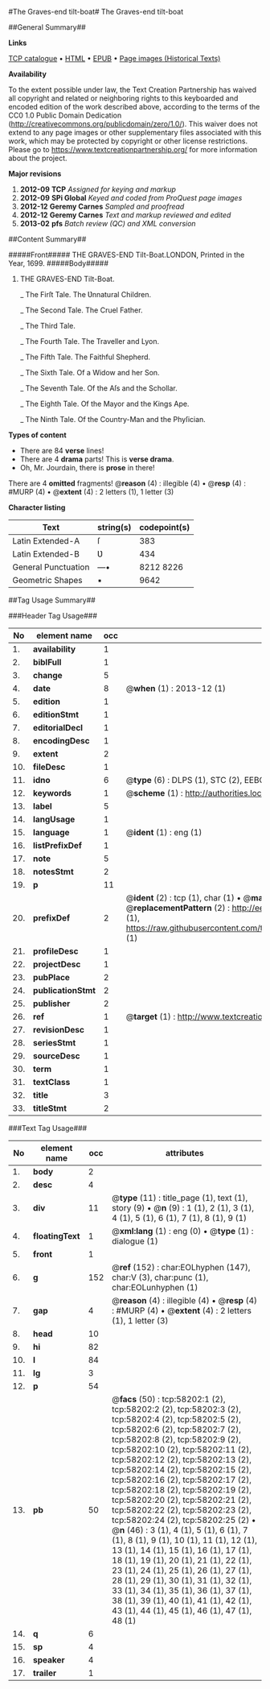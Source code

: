 #The Graves-end tilt-boat#
The Graves-end tilt-boat

##General Summary##

**Links**

[TCP catalogue](http://www.ota.ox.ac.uk/tcp/)  • 
[HTML](http://tei.it.ox.ac.uk/tcp/Texts-HTML/free/A41/A41837.html)  • 
[EPUB](http://tei.it.ox.ac.uk/tcp/Texts-EPUB/free/A41/A41837.epub) • 
[Page images (Historical Texts)](https://historicaltexts.jisc.ac.uk/eebo-12269989e)

**Availability**

To the extent possible under law, the Text Creation Partnership has waived all copyright and related or neighboring rights to this keyboarded and encoded edition of the work described above, according to the terms of the CC0 1.0 Public Domain Dedication (http://creativecommons.org/publicdomain/zero/1.0/). This waiver does not extend to any page images or other supplementary files associated with this work, which may be protected by copyright or other license restrictions. Please go to https://www.textcreationpartnership.org/ for more information about the project.

**Major revisions**

1. __2012-09__ __TCP__ *Assigned for keying and markup*
1. __2012-09__ __SPi Global__ *Keyed and coded from ProQuest page images*
1. __2012-12__ __Geremy Carnes__ *Sampled and proofread*
1. __2012-12__ __Geremy Carnes__ *Text and markup reviewed and edited*
1. __2013-02__ __pfs__ *Batch review (QC) and XML conversion*

##Content Summary##

#####Front#####
THE GRAVES-END Tilt-Boat.LONDON, Printed in the Year, 1699.
#####Body#####

1. THE GRAVES-END Tilt-Boat.

    _ The Firſt Tale. The Ʋnnatural Children.

    _ The Second Tale. The Cruel Father.

    _ The Third Tale.

    _ The Fourth Tale. The Traveller and Lyon.

    _ The Fifth Tale. The Faithful Shepherd.

    _ The Sixth Tale. Of a Widow and her Son.

    _ The Seventh Tale. Of the Aſs and the Schollar.

    _ The Eighth Tale. Of the Mayor and the Kings Ape.

    _ The Ninth Tale. Of the Country-Man and the Phyſician.

**Types of content**

  * There are 84 **verse** lines!
  * There are 4 **drama** parts! This is **verse drama**.
  * Oh, Mr. Jourdain, there is **prose** in there!

There are 4 **omitted** fragments! 
 @__reason__ (4) : illegible (4)  •  @__resp__ (4) : #MURP (4)  •  @__extent__ (4) : 2 letters (1), 1 letter (3)

**Character listing**


|Text|string(s)|codepoint(s)|
|---|---|---|
|Latin Extended-A|ſ|383|
|Latin Extended-B|Ʋ|434|
|General Punctuation|—•|8212 8226|
|Geometric Shapes|▪|9642|

##Tag Usage Summary##

###Header Tag Usage###

|No|element name|occ|attributes|
|---|---|---|---|
|1.|__availability__|1||
|2.|__biblFull__|1||
|3.|__change__|5||
|4.|__date__|8| @__when__ (1) : 2013-12 (1)|
|5.|__edition__|1||
|6.|__editionStmt__|1||
|7.|__editorialDecl__|1||
|8.|__encodingDesc__|1||
|9.|__extent__|2||
|10.|__fileDesc__|1||
|11.|__idno__|6| @__type__ (6) : DLPS (1), STC (2), EEBO-CITATION (1), OCLC (1), VID (1)|
|12.|__keywords__|1| @__scheme__ (1) : http://authorities.loc.gov/ (1)|
|13.|__label__|5||
|14.|__langUsage__|1||
|15.|__language__|1| @__ident__ (1) : eng (1)|
|16.|__listPrefixDef__|1||
|17.|__note__|5||
|18.|__notesStmt__|2||
|19.|__p__|11||
|20.|__prefixDef__|2| @__ident__ (2) : tcp (1), char (1)  •  @__matchPattern__ (2) : ([0-9\-]+):([0-9IVX]+) (1), (.+) (1)  •  @__replacementPattern__ (2) : http://eebo.chadwyck.com/downloadtiff?vid=$1&page=$2 (1), https://raw.githubusercontent.com/textcreationpartnership/Texts/master/tcpchars.xml#$1 (1)|
|21.|__profileDesc__|1||
|22.|__projectDesc__|1||
|23.|__pubPlace__|2||
|24.|__publicationStmt__|2||
|25.|__publisher__|2||
|26.|__ref__|1| @__target__ (1) : http://www.textcreationpartnership.org/docs/. (1)|
|27.|__revisionDesc__|1||
|28.|__seriesStmt__|1||
|29.|__sourceDesc__|1||
|30.|__term__|1||
|31.|__textClass__|1||
|32.|__title__|3||
|33.|__titleStmt__|2||


###Text Tag Usage###

|No|element name|occ|attributes|
|---|---|---|---|
|1.|__body__|2||
|2.|__desc__|4||
|3.|__div__|11| @__type__ (11) : title_page (1), text (1), story (9)  •  @__n__ (9) : 1 (1), 2 (1), 3 (1), 4 (1), 5 (1), 6 (1), 7 (1), 8 (1), 9 (1)|
|4.|__floatingText__|1| @__xml:lang__ (1) : eng (0)  •  @__type__ (1) : dialogue (1)|
|5.|__front__|1||
|6.|__g__|152| @__ref__ (152) : char:EOLhyphen (147), char:V (3), char:punc (1), char:EOLunhyphen (1)|
|7.|__gap__|4| @__reason__ (4) : illegible (4)  •  @__resp__ (4) : #MURP (4)  •  @__extent__ (4) : 2 letters (1), 1 letter (3)|
|8.|__head__|10||
|9.|__hi__|82||
|10.|__l__|84||
|11.|__lg__|3||
|12.|__p__|54||
|13.|__pb__|50| @__facs__ (50) : tcp:58202:1 (2), tcp:58202:2 (2), tcp:58202:3 (2), tcp:58202:4 (2), tcp:58202:5 (2), tcp:58202:6 (2), tcp:58202:7 (2), tcp:58202:8 (2), tcp:58202:9 (2), tcp:58202:10 (2), tcp:58202:11 (2), tcp:58202:12 (2), tcp:58202:13 (2), tcp:58202:14 (2), tcp:58202:15 (2), tcp:58202:16 (2), tcp:58202:17 (2), tcp:58202:18 (2), tcp:58202:19 (2), tcp:58202:20 (2), tcp:58202:21 (2), tcp:58202:22 (2), tcp:58202:23 (2), tcp:58202:24 (2), tcp:58202:25 (2)  •  @__n__ (46) : 3 (1), 4 (1), 5 (1), 6 (1), 7 (1), 8 (1), 9 (1), 10 (1), 11 (1), 12 (1), 13 (1), 14 (1), 15 (1), 16 (1), 17 (1), 18 (1), 19 (1), 20 (1), 21 (1), 22 (1), 23 (1), 24 (1), 25 (1), 26 (1), 27 (1), 28 (1), 29 (1), 30 (1), 31 (1), 32 (1), 33 (1), 34 (1), 35 (1), 36 (1), 37 (1), 38 (1), 39 (1), 40 (1), 41 (1), 42 (1), 43 (1), 44 (1), 45 (1), 46 (1), 47 (1), 48 (1)|
|14.|__q__|6||
|15.|__sp__|4||
|16.|__speaker__|4||
|17.|__trailer__|1||
